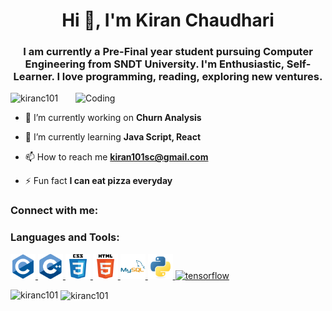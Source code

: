 <h1 align="center">Hi 👋, I'm Kiran Chaudhari</h1>
<h3 align="center">I am currently a Pre-Final year student pursuing Computer Engineering from SNDT University. I'm Enthusiastic, Self-Learner. I love programming, reading, exploring new ventures.</h3>
<img align="right" alt="Coding" width="400" src="https://media2.giphy.com/media/l3V0dy1zzyjbYTQQM/giphy.gif?cid=ecf05e47vootztqyulvgim7xxaxd0z4t9zezbql1slgdve0x&rid=giphy.gif&ct=g">

<p align="left"> <img src="https://komarev.com/ghpvc/?username=kiranc101&label=Profile%20views&color=0e75b6&style=flat" alt="kiranc101" /> </p>

- 🔭 I’m currently working on **Churn Analysis**

- 🌱 I’m currently learning **Java Script, React**

- 📫 How to reach me **kiran101sc@gmail.com**

- ⚡ Fun fact **I can eat pizza everyday**

<h3 align="left">Connect with me:</h3>
<p align="left">
</p>

<h3 align="left">Languages and Tools:</h3>
<p align="left"> <a href="https://www.cprogramming.com/" target="_blank" rel="noreferrer"> <img src="https://raw.githubusercontent.com/devicons/devicon/master/icons/c/c-original.svg" alt="c" width="40" height="40"/> </a> <a href="https://www.w3schools.com/cpp/" target="_blank" rel="noreferrer"> <img src="https://raw.githubusercontent.com/devicons/devicon/master/icons/cplusplus/cplusplus-original.svg" alt="cplusplus" width="40" height="40"/> </a> <a href="https://www.w3schools.com/css/" target="_blank" rel="noreferrer"> <img src="https://raw.githubusercontent.com/devicons/devicon/master/icons/css3/css3-original-wordmark.svg" alt="css3" width="40" height="40"/> </a> <a href="https://www.w3.org/html/" target="_blank" rel="noreferrer"> <img src="https://raw.githubusercontent.com/devicons/devicon/master/icons/html5/html5-original-wordmark.svg" alt="html5" width="40" height="40"/> </a> <a href="https://www.mysql.com/" target="_blank" rel="noreferrer"> <img src="https://raw.githubusercontent.com/devicons/devicon/master/icons/mysql/mysql-original-wordmark.svg" alt="mysql" width="40" height="40"/> </a> <a href="https://www.python.org" target="_blank" rel="noreferrer"> <img src="https://raw.githubusercontent.com/devicons/devicon/master/icons/python/python-original.svg" alt="python" width="40" height="40"/> </a> <a href="https://www.tensorflow.org" target="_blank" rel="noreferrer"> <img src="https://www.vectorlogo.zone/logos/tensorflow/tensorflow-icon.svg" alt="tensorflow" width="40" height="40"/> </a> </p>

<p><img align="left" src="https://github-readme-stats.vercel.app/api/top-langs?username=kiranc101&show_icons=true&locale=en&layout=compact" alt="kiranc101" /></p>

<p>&nbsp;<img align="center" src="https://github-readme-stats.vercel.app/api?username=kiranc101&show_icons=true&locale=en" alt="kiranc101" /></p>
